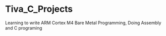 # Tiva_C_Projects
Learning to write ARM Cortex M4 Bare Metal Programming, Doing Assembly and C programing
